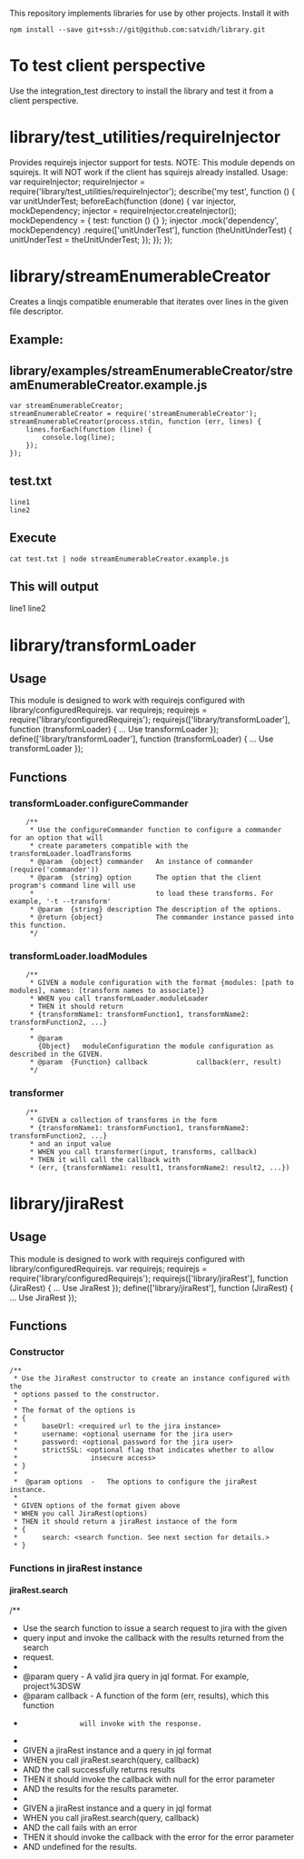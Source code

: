 This repository implements libraries for use by other projects. Install it with
```
npm install --save git+ssh://git@github.com:satvidh/library.git
```

# To test client perspective
Use the integration_test directory to install the library and test it from a client perspective.

# library/test_utilities/requireInjector
Provides requirejs injector support for tests.
NOTE: This module depends on squirejs. It will NOT work if the client has squirejs already installed.
Usage:
var requireInjector;
requireInjector = require('library/test_utilities/requireInjector');
describe('my test', function () {
    var unitUnderTest;
    beforeEach(function (done) {
        var injector,
            mockDependency;
        injector = requireInjector.createInjector();
        mockDependency = { test: function () {} };
        injector
            .mock('dependency', mockDependency)
            .require(['unitUnderTest'], function (theUnitUnderTest) {
                unitUnderTest = theUnitUnderTest;
            });
    });
});

# library/streamEnumerableCreator
Creates a linqjs compatible enumerable that iterates over lines in the given file descriptor.
## Example:
library/examples/streamEnumerableCreator/streamEnumerableCreator.example.js
---------------------------------------------------------------------------
```
var streamEnumerableCreator;
streamEnumerableCreator = require('streamEnumerableCreator');
streamEnumerableCreator(process.stdin, function (err, lines) {
    lines.forEach(function (line) {
        console.log(line);
    });
});
```

test.txt
--------
```
line1
line2

```

Execute
-------
```
cat test.txt | node streamEnumerableCreator.example.js
```

This will output
-----------------
line1
line2

# library/transformLoader
## Usage
This module is designed to work with requirejs configured with library/configuredRequirejs.
var requirejs;
requirejs = require('library/configuredRequirejs');
requirejs(['library/transformLoader'], function (transformLoader) {
    ... Use transformLoader
});
define(['library/transformLoader'], function (transformLoader) {
    ... Use transformLoader
});

## Functions
### transformLoader.configureCommander
        /**
         * Use the configureCommander function to configure a commander for an option that will
         * create parameters compatible with the transformLoader.loadTransforms
         * @param  {object} commander   An instance of commander (require('commander'))
         * @param  {string} option      The option that the client program's command line will use
         *                              to load these transforms. For example, '-t --transform'
         * @param  {string} description The description of the options.
         * @return {object}             The commander instance passed into this function.
         */

### transformLoader.loadModules
        /**
         * GIVEN a module configuration with the format {modules: [path to modules], names: [transform names to associate]}
         * WHEN you call transformLoader.moduleLoader
         * THEN it should return
         * {transformName1: transformFunction1, transformName2: transformFunction2, ...}
         *
         * @param
           {Object}   moduleConfiguration the module configuration as described in the GIVEN.
         * @param  {Function} callback            callback(err, result)
         */

### transformer
        /**
         * GIVEN a collection of transforms in the form
         * {transformName1: transformFunction1, transformName2: transformFunction2, ...}
         * and an input value
         * WHEN you call transformer(input, transforms, callback)
         * THEN it will call the callback with
         * (err, {transformName1: result1, transformName2: result2, ...})
# library/jiraRest
## Usage
This module is designed to work with requirejs configured with library/configuredRequirejs.
var requirejs;
requirejs = require('library/configuredRequirejs');
requirejs(['library/jiraRest'], function (JiraRest) {
    ... Use JiraRest
});
define(['library/jiraRest'], function (JiraRest) {
    ... Use JiraRest
});

## Functions
### Constructor
    /**
     * Use the JiraRest constructor to create an instance configured with the
     * options passed to the constructor.
     *
     * The format of the options is
     * {
     *      baseUrl: <required url to the jira instance>
     *      username: <optional username for the jira user>
     *      password: <optional password for the jira user>
     *      strictSSL: <optional flag that indicates whether to allow
     *                  insecure access>
     * }
     *
     *  @param options  -   The options to configure the jiraRest instance.
     *
     * GIVEN options of the format given above
     * WHEN you call JiraRest(options)
     * THEN it should return a jiraRest instance of the form
     * {
     *      search: <search function. See next section for details.>
     * }

### Functions in jiraRest instance
#### jiraRest.search
/**
 * Use the search function to issue a search request to jira with the given
 * query input and invoke the callback with the results returned from the search
 * request.
 *
 * @param query -    A valid jira query in jql format. For example, project%3DSW
 * @param callback - A function of the form (err, results), which this function
 *                   will invoke with the response.
 *
 * GIVEN a jiraRest instance and a query in jql format
 * WHEN you call jiraRest.search(query, callback)
 * AND the call successfully returns results
 * THEN it should invoke the callback with null for the error parameter
 * AND the results for the results parameter.
 *
 * GIVEN a jiraRest instance and a query in jql format
 * WHEN you call jiraRest.search(query, callback)
 * AND the call fails with an error
 * THEN it should invoke the callback with the error for the error parameter
 * AND undefined for the results.
